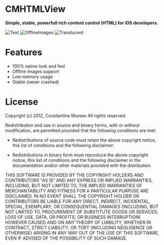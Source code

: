 # CMHTMLView

**Simple, stable, powerfull rich content control (HTML) for iOS developers.**

![Text](https://github.com/mureev/CMHTMLView/blob/master/Demo/Screenshots/Text.png?raw=true"Text")
![OfflineImages](https://github.com/mureev/CMHTMLView/blob/master/Demo/Screenshots/Text.png?raw=true "Offline Images")
![Translucent](https://github.com/mureev/CMHTMLView/blob/master/Demo/Screenshots/Text.png?raw=true "Translucent")

# Features

* 100% native look and feel
* Offline images support
* Low memory usage
* Stable (never crashed)

# License

Copyright (c) 2012, Constantine Mureev All rights reserved.

Redistribution and use in source and binary forms, with or without
modification, are permitted provided that the following conditions are met:

- Redistributions of source code must retain the above copyright notice, this
  list of conditions and the following disclaimer. 

- Redistributions in binary form must reproduce the above copyright notice,
  this list of conditions and the following disclaimer in the documentation
  and/or other materials provided with the distribution.

THIS SOFTWARE IS PROVIDED BY THE COPYRIGHT HOLDERS AND CONTRIBUTORS "AS IS"
AND ANY EXPRESS OR IMPLIED WARRANTIES, INCLUDING, BUT NOT LIMITED TO, THE
IMPLIED WARRANTIES OF MERCHANTABILITY AND FITNESS FOR A PARTICULAR PURPOSE ARE
DISCLAIMED. IN NO EVENT SHALL THE COPYRIGHT HOLDER OR CONTRIBUTORS BE LIABLE
FOR ANY DIRECT, INDIRECT, INCIDENTAL, SPECIAL, EXEMPLARY, OR CONSEQUENTIAL
DAMAGES (INCLUDING, BUT NOT LIMITED TO, PROCUREMENT OF SUBSTITUTE GOODS OR
SERVICES; LOSS OF USE, DATA, OR PROFITS; OR BUSINESS INTERRUPTION) HOWEVER
CAUSED AND ON ANY THEORY OF LIABILITY, WHETHER IN CONTRACT, STRICT LIABILITY,
OR TORT (INCLUDING NEGLIGENCE OR OTHERWISE) ARISING IN ANY WAY OUT OF THE USE
OF THIS SOFTWARE, EVEN IF ADVISED OF THE POSSIBILITY OF SUCH DAMAGE.